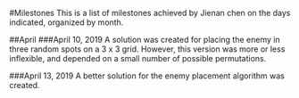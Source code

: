 #Milestones
This is a list of milestones achieved by Jienan chen on the days indicated, organized by month.

##April
###April 10, 2019
A solution was created for placing the enemy in three random spots on a 3 x 3 grid. However, this version was more or less inflexible, and depended on a small number of possible permutations.

###April 13, 2019
A better solution for the enemy placement algorithm was created. 
